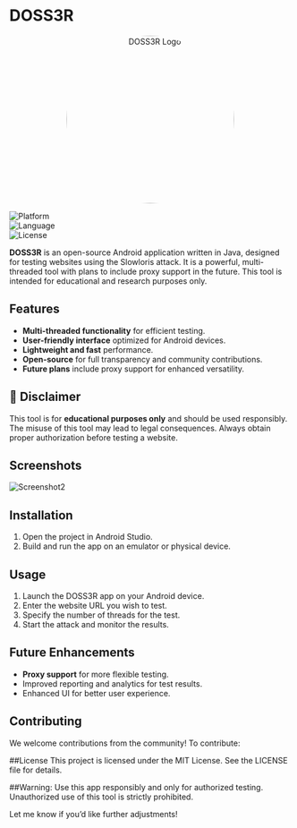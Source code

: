 # DOSS3R
<p align="center">
  <img src="https://github.com/user-attachments/assets/8b00616c-de50-4c76-b37a-8651a6c6f40e" alt="DOSS3R Logo" width="300" height="300" style="border-radius: 50%;">
</p>


![Platform](https://img.shields.io/badge/platform-Android-blue)  
![Language](https://img.shields.io/badge/language-Java-orange)  
![License](https://img.shields.io/badge/license-MIT-green)  

**DOSS3R** is an open-source Android application written in Java, designed for testing websites using the Slowloris attack. It is a powerful, multi-threaded tool with plans to include proxy support in the future. This tool is intended for educational and research purposes only.

## Features

- **Multi-threaded functionality** for efficient testing.  
- **User-friendly interface** optimized for Android devices.  
- **Lightweight and fast** performance.  
- **Open-source** for full transparency and community contributions.  
- **Future plans** include proxy support for enhanced versatility.  

## 🚧 **Disclaimer**
This tool is for **educational purposes only** and should be used responsibly. The misuse of this tool may lead to legal consequences. Always obtain proper authorization before testing a website.

## Screenshots
<!-- Add screenshots of the app -->


![Screenshot2]([path/to/screenshot2.png](https://github.com/user-attachments/assets/6e4182b6-5f7a-4f9e-9cc2-3077831df185))  

## Installation

1. Open the project in Android Studio.  
2. Build and run the app on an emulator or physical device.  

## Usage

1. Launch the DOSS3R app on your Android device.  
2. Enter the website URL you wish to test.  
3. Specify the number of threads for the test.  
4. Start the attack and monitor the results.  

## Future Enhancements

- **Proxy support** for more flexible testing.  
- Improved reporting and analytics for test results.  
- Enhanced UI for better user experience.  

## Contributing

We welcome contributions from the community! To contribute:  

 
##License
This project is licensed under the MIT License. See the LICENSE file for details.
   
##Warning: Use this app responsibly and only for authorized testing. Unauthorized use of this tool is strictly prohibited.



Let me know if you’d like further adjustments!
